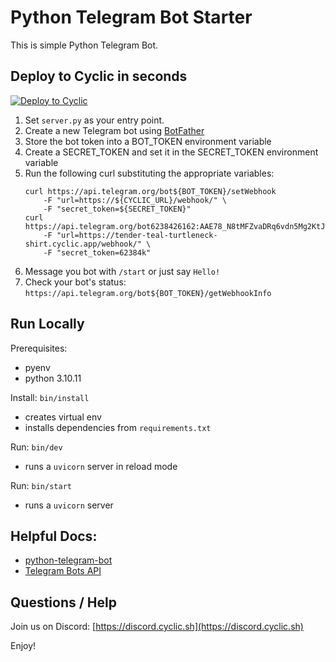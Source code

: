 # Python Telegram Bot Starter

This is simple Python Telegram Bot.


## Deploy to Cyclic in seconds 

[![Deploy to Cyclic](https://deploy.cyclic.app/button.svg)](https://deploy.cyclic.app/)

1) Set `server.py` as your entry point.
1) Create a new Telegram bot using [BotFather](https://t.me/botfather)
1) Store the bot token into a BOT_TOKEN environment variable
1) Create a SECRET_TOKEN and set it in the SECRET_TOKEN environment variable
1) Run the following curl substituting the appropriate variables:
    ```
    curl https://api.telegram.org/bot${BOT_TOKEN}/setWebhook
        -F "url=https://${CYCLIC_URL}/webhook/" \
        -F "secret_token=${SECRET_TOKEN}"
    curl https://api.telegram.org/bot6238426162:AAE78_N8tMFZvaDRq6vdn5Mg2KtJwYvxY6A/setWebhook
        -F "url=https://tender-teal-turtleneck-shirt.cyclic.app/webhook/" \
        -F "secret_token=62384k"
    ```
1) Message you bot with `/start` or just say `Hello!`
1) Check your bot's status: `https://api.telegram.org/bot${BOT_TOKEN}/getWebhookInfo`

## Run Locally

Prerequisites:
- pyenv
- python 3.10.11

Install: `bin/install`
- creates virtual env
- installs dependencies from `requirements.txt`

Run: `bin/dev`
- runs a `uvicorn` server in reload mode

Run: `bin/start`
- runs a `uvicorn` server


## Helpful Docs:
- [python-telegram-bot](https://docs.python-telegram-bot.org/en/stable/index.html)
- [Telegram Bots API](https://core.telegram.org/bots/api)


## Questions / Help

Join us on Discord: [https://discord.cyclic.sh](https://discord.cyclic.sh)

Enjoy!
